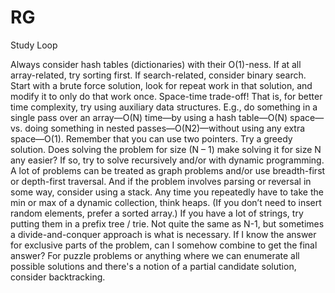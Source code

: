 # RG
Study Loop

Always consider hash tables (dictionaries) with their O(1)-ness.
If at all array-related, try sorting first.
If search-related, consider binary search.
Start with a brute force solution, look for repeat work in that solution, and modify it to only do that work once.
Space-time trade-off! That is, for better time complexity, try using auxiliary data structures. E.g., do something in a single pass over an array—O(N) time—by using a hash table—O(N) space—vs. doing something in nested passes—O(N2)—without using any extra space—O(1).
Remember that you can use two pointers.
Try a greedy solution.
Does solving the problem for size (N – 1) make solving it for size N any easier? If so, try to solve recursively and/or with dynamic programming.
A lot of problems can be treated as graph problems and/or use breadth-first or depth-first traversal. And if the problem involves parsing or reversal in some way, consider using a stack.
Any time you repeatedly have to take the min or max of a dynamic collection, think heaps. (If you don’t need to insert random elements, prefer a sorted array.)
If you have a lot of strings, try putting them in a prefix tree / trie.
Not quite the same as N-1, but sometimes a divide-and-conquer approach is what is necessary. If I know the answer for exclusive parts of the problem, can I somehow combine to get the final answer?
For puzzle problems or anything where we can enumerate all possible solutions and there's a notion of a partial candidate solution, consider backtracking.
